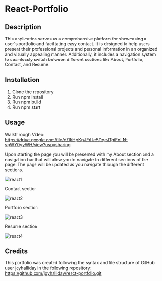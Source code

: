 # React-Portfolio

## Description
This application serves as a comprehensive platform for showcasing a user's portfolio and facilitating easy contact. It is designed to help users present their professional projects and personal information in an organized and visually appealing manner. Additionally, it includes a navigation system to seamlessly switch between different sections like About, Portfolio, Contact, and Resume.

## Installation
1. Clone the repository
2. Run npm install
3. Run npm build
4. Run npm start

## Usage

Walkthrough Video: https://drive.google.com/file/d/1KHpKpJErUe5DqeJTgiEnLN-vpWYOyyWH/view?usp=sharing

Upon starting the page you will be presented with my About section and a navigation bar that will allow you to navigate to different sections of the page. The page will be updated as you navigate through the different sections.

![react1](https://github.com/Vineysha/react-portfolio/assets/88559904/8e8c0341-b1e8-4c9f-b6b7-c094f297efcf)

Contact section

![react2](https://github.com/Vineysha/react-portfolio/assets/88559904/c241831e-9ae5-4dbd-9282-06df19f2fbe4)

Portfolio section

![react3](https://github.com/Vineysha/react-portfolio/assets/88559904/0c636af1-6803-42b5-95cf-80b42123fc6f)

Resume section

![react4](https://github.com/Vineysha/react-portfolio/assets/88559904/c50d14e2-5ebe-4de3-8284-4f06a687fe5a)

## Credits

This portfolio was created following the syntax and file structure of GitHub user joyhalliday in the following repository: https://github.com/joyhalliday/react-portfolio.git

